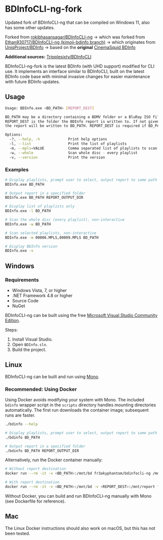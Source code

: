 # BDInfoCLI-ng-fork

Updated fork of BDInfoCLI-ng that can be compiled on Windows 11, also has some other updates.

Forked from [rokibhasansagar/BDInfoCLI-ng](https://github.com/rokibhasansagar/BDInfoCLI-ng)
→ which was forked from [Ethan930717/BDInfoCLI-ng (kimoji-bdinfo branch)](https://github.com/Ethan930717/BDInfoCLI-ng/tree/kimoji-bdinfo)
→ which originates from [UniqProject/BDInfo](https://github.com/UniqProject/BDInfo)
→ based on the **original** [CinemaSquid BDInfo](https://www.videohelp.com/software/BDInfo)

**Additional sources:** [Tripplesixty/BDInfoCLI](https://github.com/Tripplesixty/BDInfoCLI)

BDInfoCLI-ng-fork is the latest BDInfo (with UHD support) modified for CLI use. It implements an interface similar to BDInfoCLI, built on the latest BDInfo code base with minimal invasive changes for easier maintenance with future BDInfo updates.

## Usage

```bash
Usage: BDInfo.exe <BD_PATH> [REPORT_DEST]

BD_PATH may be a directory containing a BDMV folder or a BluRay ISO file.
REPORT_DEST is the folder the BDInfo report is written to. If not given, 
the report will be written to BD_PATH. REPORT_DEST is required if BD_PATH is an ISO file.

Options:
  -?, --help, -h             Print help options
  -l, --list                 Print the list of playlists
  -m, --mpls=VALUE           Comma separated list of playlists to scan
  -w, --whole                Scan whole disc - every playlist
  -v, --version              Print the version
```

### Examples

```bash
# Display playlists, prompt user to select, output report to same path
BDInfo.exe BD_PATH

# Output report in a specified folder
BDInfo.exe BD_PATH REPORT_OUTPUT_DIR

# Display list of playlists only
BDInfo.exe -l BD_PATH

# Scan the whole disc (every playlist), non-interactive
BDInfo.exe -w BD_PATH

# Scan selected playlists, non-interactive
BDInfo.exe -m 00006.MPLS,00009.MPLS BD_PATH

# Display BDInfo version
BDInfo.exe -v
```

## Windows

### Requirements

* Windows Vista, 7, or higher
* .NET Framework 4.8 or higher
* Source Code
* NuGet

BDInfoCLI-ng can be built using the free [Microsoft Visual Studio Community Edition](https://visualstudio.microsoft.com/vs/community/).

Steps:

1. Install Visual Studio.
2. Open `BDInfo.sln`.
3. Build the project.

## Linux

BDInfoCLI-ng can be built and run using [Mono](https://www.mono-project.com/).

### Recommended: Using Docker

Using Docker avoids modifying your system with Mono. The included `bdinfo` wrapper script in the `scripts` directory handles mounting directories automatically. The first run downloads the container image; subsequent runs are faster.

```bash
./bdinfo --help

# Display playlists, prompt user to select, output report to same path
./bdinfo BD_PATH

# Output report in a specified folder
./bdinfo BD_PATH REPORT_OUTPUT_DIR
```

Alternatively, run the Docker container manually:

```bash
# Without report destination
docker run --rm -it -v <BD_PATH>:/mnt/bd fr3akyphantom/bdinfocli-ng /mnt/bd

# With report destination
docker run --rm -it -v <BD_PATH>:/mnt/bd -v <REPORT_DEST>:/mnt/report fr3akyphantom/bdinfocli-ng /mnt/bd /mnt/report
```

Without Docker, you can build and run BDInfoCLI-ng manually with Mono (see Dockerfile for reference).

## Mac

The Linux Docker instructions should also work on macOS, but this has not been tested.
